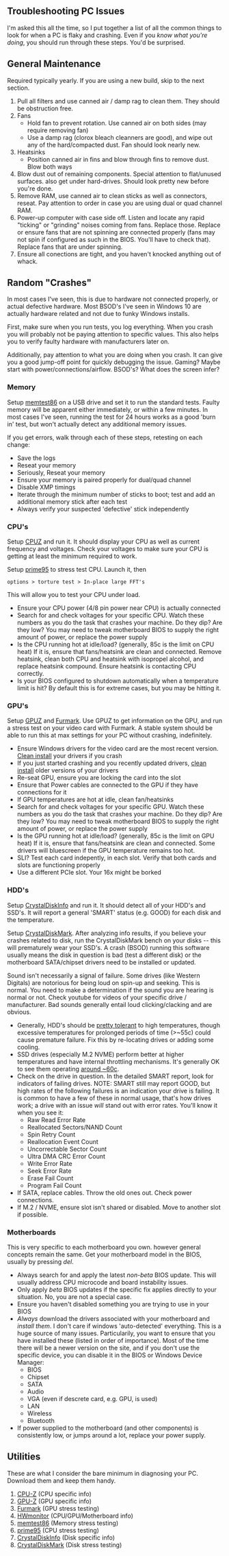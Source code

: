 Troubleshooting PC Issues
-------------------------
I'm asked this all the time, so I put together a list of all the common things
to look for when a PC is flaky and crashing. Even if you _know what you're 
doing_, you should run through these steps. You'd be surprised.

General Maintenance
-------------------
Required typically yearly. If you are using a new build, skip to the next
section.

1. Pull all filters and use canned air / damp rag to clean them. They should be
   obstruction free.
2. Fans
   * Hold fan to prevent rotation. Use canned air on both sides (may require
     removing fan)
   * Use a damp rag (clorox bleach cleanners are good), and wipe out any of the
     hard/compacted dust. Fan should look nearly new.
3. Heatsinks
   * Position canned air in fins and blow through fins to remove dust. Blow both
     ways
4. Blow dust out of remaining components. Special attention to flat/unused
   surfaces. also get under hard-drives. Should look pretty new before you're
   done.
5. Remove RAM, use canned air to clean sticks as well as connectors, reseat. Pay
   attention to order in case you are using dual or quad channel RAM.
5. Power-up computer with case side off. Listen and locate any rapid "ticking"
   or "grinding" noises coming from fans. Replace those. Replace or ensure fans
   that are not spinning are connected properly (fans may not spin if configured
   as such in the BIOS. You'll have to check that). Replace fans that are under
   spinning.
6. Ensure all conections are tight, and you haven't knocked anything out of
   whack.

Random "Crashes"
----------------
In most cases I've seen, this is due to hardware not connected properly, or 
actual defective hardware. Most BSOD's I've seen in Windows 10 are actually 
hardware related and not due to funky Windows installs.

First, make sure when you run tests, you log everything. When you crash you will
probably not be paying attention to specific values. This also helps you to
verify faulty hardware with manufacturers later on.

Additionally, pay attention to what you are doing when you crash. It can give
you a good jump-off point for quickly debugging the issue. Gaming? Maybe start
with power/connections/airflow. BSOD's? What does the screen infer?

### Memory
Setup [memtest86][5] on a USB drive and set it to run the standard tests. Faulty
memory will be apparent either immediately, or within a few minutes. In most
cases I've seen, running the test for 24 hours works as a good 'burn in' test,
but won't actually detect any additional memory issues.

If you get errors, walk through each of these steps, retesting on each change:
* Save the logs
* Reseat your memory
* Seriously, Reseat your memory
* Ensure your memory is paired properly for dual/quad channel
* Disable XMP timings
* Iterate through the minimum number of sticks to boot; test and add an
  additional memory stick after each test
* Always verify your suspected 'defective' stick independently

### CPU's
Setup [CPUZ][1] and run it. It should display your CPU as well as current
frequency and voltages. Check your voltages to make sure your CPU is getting at
least the minimum required to work.

Setup [prime95][6] to stress test CPU. Launch it, then

```
options > torture test > In-place large FFT's
```

This will allow you to test your CPU under load.

* Ensure your CPU power (4/8 pin power near CPU) is actually connected
* Search for and check voltages for your specific CPU. Watch these numbers as
  you do the task that crashes your machine. Do they dip? Are they low? You may
  need to tweak motherboard BIOS to supply the right amount of power, or replace
  the power supply
* Is the CPU running hot at idle/load? (generally, 85c is the limit on CPU heat)
  If it is, ensure that fans/heatsink are clean and connected. Remove heatsink, 
  clean both CPU and heatsink with isopropel alcohol, and replace heatsink 
  compound. Ensure heatsink is contacting CPU correctly.
* Is your BIOS configured to shutdown automatically when a temperature limit is
  hit? By default this is for extreme cases, but you may be hitting it.

### GPU's
Setup [GPUZ][2] and [Furmark][3]. Use GPUZ to get information on the GPU, and
run a stress test on your video card with Furmark. A stable system should be
able to run this at max settings for your PC without crashing, indefinitely.

* Ensure Windows drivers for the video card are the most recent version. 
  [Clean install][8] your drivers if you crash
* If you just started crashing and you recently updated drivers, 
  [clean install][8] older versions of your drivers
* Re-seat GPU, ensure you are locking the card into the slot
* Ensure that Power cables are connected to the GPU if they have connections for
  it
* If GPU temperatures are hot at idle, clean fan/heatsinks
* Search for and check voltages for your specific GPU. Watch these numbers as
  you do the task that crashes your machine. Do they dip? Are they low? You may
  need to tweak motherboard BIOS to supply the right amount of power, or replace
  the power supply
* Is the GPU running hot at idle/load? (generally, 85c is the limit on GPU heat)
  If it is, ensure that fans/heatsink are clean and connected. Some drivers will
  bluescreen if the GPU temperature remains too hot.
* SLI? Test each card indepently, in each slot. Verify that both cards and slots
  are functioning properly
* Use a different PCIe slot. Your 16x might be borked

### HDD's
Setup [CrystalDiskInfo][7] and run it. It should detect all of your HDD's and
SSD's. It will report a general 'SMART' status (e.g. GOOD) for each disk and the
temperature.

Setup [CrystalDiskMark][7]. After analyzing info results, if you believe your
crashes related to disk, run the CrystalDiskMark bench on your disks -- this
will prematurely wear your SSD's. A crash (BSOD) running this software usually
means the disk in question is bad (test a different disk) or the motherboard
SATA/chipset drivers need to be installed or updated.

Sound isn't necessarily a signal of failure. Some drives (like Western Digitals)
are notorious for being loud on spin-up and seeking. This is normal. You need to
make a determination if the sound you are hearing is normal or not. Check
youtube for videos of your specific drive / manufacturer. Bad sounds generally
entail loud clicking/clacking and are obvious.

* Generally, HDD's should be [pretty tolerant][9] to high temperatures, though
  excessive temperatures for prolonged periods of time (>~55c) could cause
  premature failure. Fix this by re-locating drives or adding some cooling.
* SSD drives (especially M.2 NVME) perform better at higher temperatures and
  have internal throttling mechanisms. It's generally OK to see them operating
  [around ~60c][10].
* Check on the drive in question. In the detailed SMART report, look for
  indicators of failing drives. NOTE: SMART still may report GOOD, but high
  rates of the following failures is an indication your drive is failing. It is
  common to have a few of these in normal usage, that's how drives work; a drive
  with an issue *will* stand out with error rates. You'll know it when you see
  it:
  * Raw Read Error Rate
  * Reallocated Sectors/NAND Count
  * Spin Retry Count
  * Reallocation Event Count
  * Uncorrectable Sector Count
  * Ultra DMA CRC Error Count
  * Write Error Rate
  * Seek Error Rate
  * Erase Fail Count
  * Program Fail Count
* If SATA, replace cables. Throw the old ones out. Check power connections.
* If M.2 / NVME, ensure slot isn't shared or disabled. Move to another slot if
  possible.

### Motherboards
This is very specific to each motherboard you own. however general concepts
remain the same. Get your motherboard model in the BIOS, usually by pressing
*del*.

* Always search for and apply the latest *non-beta* BIOS update. This will
  usually address CPU microcode and board instability issues.
* Only apply *beta* BIOS updates if the specific fix applies directly to your
  situation. No, you are not a special case.
* Ensure you haven't disabled something you are trying to use in your BIOS
* *Always* download the drivers associated with your motherboard and *install*
  *them*. I don't care if windows 'auto-detected' everything. This is a huge
  source of many issues. Particularily, you want to ensure that you have
  installed these (listed in order of importance). Most of the time there will
  be a newer version on the site, and if you don't use the specific device, you
  can disable it in the BIOS or Windows Device Manager:
  * BIOS
  * Chipset
  * SATA
  * Audio
  * VGA (even if descrete card, e.g. GPU, is used)
  * LAN
  * Wireless
  * Bluetooth
* If power supplied to the motherboard (and other components) is consistently
  low, or jumps around a lot, replace your power supply.

Utilities
---------
These are what I consider the bare minimum in diagnosing your PC. Download them
and keep them handy.

1. [CPU-Z][1] (CPU specific info)
2. [GPU-Z][2] (GPU specific info)
3. [Furmark][3] (GPU stress testing)
4. [HWmonitor][4] (CPU/GPU/Motherboard info)
5. [memtest86][5] (Memory stress testing)
6. [prime95][6] (CPU stress testing)
7. [CrystalDiskInfo][7] (Disk specific info)
8. [CrystalDiskMark][7] (Disk stress testing)

[1]: https://www.cpuid.com/softwares/cpu-z.html
[2]: https://www.techpowerup.com/gpuz/
[3]: http://ozone3d.net/benchmarks/fur/
[4]: https://www.cpuid.com/softwares/hwmonitor.html
[5]: https://www.memtest86.com/
[6]: https://www.mersenne.org/download/
[7]: https://crystalmark.info/software/CrystalDiskInfo/index-e.html
[8]: http://www.tomshardware.com/faq/id-2767677/perform-clean-install-video-card-drivers.html
[9]: https://static.googleusercontent.com/media/research.google.com/en//archive/disk_failures.pdf
[10]: https://www.amplicon.com/docs/white-papers/SSD-vs-HDD-white-paper.pdf